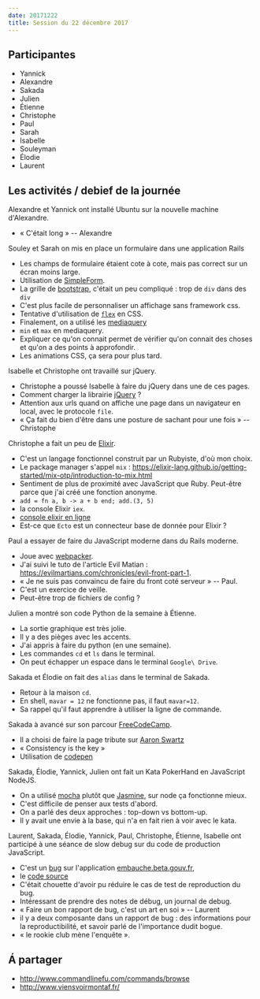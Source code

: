 ```yaml
---
date: 20171222
title: Session du 22 décembre 2017
---
```


## Participantes

- Yannick
- Alexandre
- Sakada
- Julien
- Étienne
- Christophe
- Paul
- Sarah
- Isabelle
- Souleyman
- Élodie
- Laurent

## Les activités / debief de la journée

Alexandre et Yannick ont installé Ubuntu sur la nouvelle machine d'Alexandre.
- « C'était long » -- Alexandre

Souley et Sarah on mis en place un formulaire dans une application Rails
- Les champs de formulaire étaient cote à cote, mais pas correct sur un écran moins large.
- Utilisation de [SimpleForm](https://github.com/plataformatec/simple_form).
- La grille de [bootstrap](http://getbootstrap.com/), c'était un peu compliqué : trop de `div` dans des `div`
- C'est plus facile de personnaliser un affichage sans framework css.
- Tentative d'utilisation de [`flex`](https://developer.mozilla.org/en-US/docs/Web/CSS/CSS_Flexible_Box_Layout/Basic_Concepts_of_Flexbox) en CSS.
- Finalement, on a utilisé les [mediaquery](https://developer.mozilla.org/fr/docs/Web/CSS/Requ%C3%AAtes_m%C3%A9dia/Utiliser_les_Media_queries)
- `min` et `max` en mediaquery.
- Expliquer ce qu'on connait permet de vérifier qu'on connait des choses et qu'on a des points à approfondir.
- Les animations CSS, ça sera pour plus tard.

Isabelle et Christophe ont travaillé sur jQuery.
- Christophe a poussé Isabelle à faire du jQuery dans une de ces pages.
- Comment charger la librairie [jQuery](http://jquery.com/) ?
- Attention aux urls quand on affiche une page dans un navigateur en local, avec le protocole `file`.
- « Ça fait du bien d'être dans une posture de sachant pour une fois » -- Christophe

Christophe a fait un peu de [Elixir](https://elixir-lang.org/).
- C'est un langage fonctionnel construit par un Rubyiste, d'où mon choix.
- Le package manager s'appel `mix` : https://elixir-lang.github.io/getting-started/mix-otp/introduction-to-mix.html
- Sentiment de plus de proximité avec JavaScript que Ruby. Peut-être parce que j'ai créé une fonction anonyme.
- `add = fn a, b -> a + b end; add.(3, 5)`
- la console Elixir `iex`.
- [console elixir en ligne](http://try-elixir.herokuapp.com/)
- Est-ce que `Ecto` est un connecteur base de donnée pour Elixir ?

Paul a essayer de faire du JavaScript moderne dans du Rails moderne.
- Joue avec [webpacker](https://github.com/rails/webpacker).
- J'ai suivi le tuto de l'article Evil Matian : https://evilmartians.com/chronicles/evil-front-part-1.
- « Je ne suis pas convaincu de faire du front coté serveur » -- Paul.
- C'est un exercice de veille.
- Peut-être trop de fichiers de config ?

Julien a montré son code Python de la semaine à Étienne.
- La sortie graphique est très jolie.
- Il y a des pièges avec les accents.
- J'ai appris à faire du python (en une semaine).
- Les commandes `cd` et `ls` dans le terminal.
- On peut échapper un espace dans le terminal `Google\ Drive`.

Sakada et Élodie on fait des `alias` dans le terminal de Sakada.
- Retour à la maison `cd`.
- En shell, `mavar = 12` ne fonctionne pas, il faut `mavar=12`.
- Sa rappel qu'il faut apprendre à utiliser la ligne de commande.


Sakada à avancé sur son parcour [FreeCodeCamp](https://www.freecodecamp.org/).
- Il a choisi de faire la page tribute sur [Aaron Swartz](https://fr.wikipedia.org/wiki/Aaron_Swartz)
- « Consistency is the key »
- Utilisation de [codepen](https://codepen.io/#)

Sakada, Élodie, Yannick, Julien ont fait un Kata PokerHand en JavaScript  NodeJS.
- On a utilisé [mocha](http://mochajs.org/) plutôt que [Jasmine](https://github.com/mhevery/jasmine-node), sur node ça fonctionne mieux.
- C'est difficile de penser aux tests d'abord.
- On a parlé des deux approches : top-down vs bottom-up.
- Il y avait une envie à la base, qui n'a en fait rien à voir avec le kata.

Laurent, Sakada, Élodie, Yannick, Paul, Christophe, Étienne, Isabelle ont participé à une séance de slow debug sur du code de production JavaScript.
- C'est un [bug](https://github.com/sgmap/syso/issues/144) sur l'application [embauche.beta.gouv.fr](https://embauche.beta.gouv.fr/),
- le [code source](https://github.com/sgmap/syso)
- C'était chouette d'avoir pu réduire le cas de test de reproduction du bug.
- Intéressant de prendre des notes de débug, un journal de debug.
- « Faire un bon rapport de bug, c'est un art en soi » -- Laurent
- il y a deux composante dans un rapport de bug : des informations pour la
  reproductibilité, et savoir parlé de l'importance dudit bogue.
- « le rookie club mène l'enquête ».


## Á partager

- http://www.commandlinefu.com/commands/browse
- http://www.viensvoirmontaf.fr/


